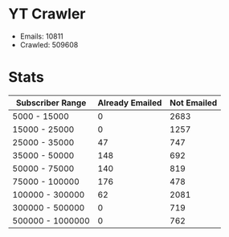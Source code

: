 # YT Crawler
- Emails: 10811
- Crawled: 509608

# Stats
| Subscriber Range  | Already Emailed | Not Emailed |
|-------|-------|-------|
| 5000 - 15000 | 0 | 2683 |
| 15000 - 25000 | 0 | 1257 |
| 25000 - 35000 | 47 | 747 |
| 35000 - 50000 | 148 | 692 |
| 50000 - 75000 | 140 | 819 |
| 75000 - 100000 | 176 | 478 |
| 100000 - 300000 | 62 | 2081 |
| 300000 - 500000 | 0 | 719 |
| 500000 - 1000000 | 0 | 762 |
